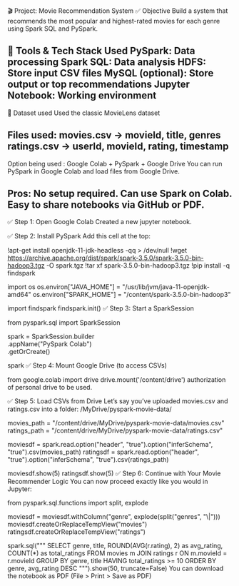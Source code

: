 🎬 Project: Movie Recommendation System
✅ Objective
Build a system that recommends the most popular and highest-rated movies for each genre using Spark SQL and PySpark.

🧱 Tools & Tech Stack Used
PySpark: Data processing
Spark SQL: Data analysis
HDFS: Store input CSV files
MySQL (optional): Store output or top recommendations
Jupyter Notebook: Working environment
-----------------------------------------------------------------------------------------------------------------------------------------------------------------------------------------------------------------
📂 Dataset used
Used the classic MovieLens dataset

Files used:
movies.csv → movieId, title, genres
ratings.csv → userId, movieId, rating, timestamp
-----------------------------------------------------------------------------------------------------------------------------------------------------------------------------------------------------------------

Option being used : Google Colab + PySpark + Google Drive
You can run PySpark in Google Colab and load files from Google Drive.

Pros:
No setup required.
Can use Spark on Colab.
Easy to share notebooks via GitHub or PDF.
-----------------------------------------------------------------------------------------------------------------------------------------------------------------------------------------------------------------
✅ Step 1: Open Google Colab
Created a new jupyter notebook.

✅ Step 2: Install PySpark
Add this cell at the top:

!apt-get install openjdk-11-jdk-headless -qq > /dev/null
!wget https://archive.apache.org/dist/spark/spark-3.5.0/spark-3.5.0-bin-hadoop3.tgz -O spark.tgz
!tar xf spark-3.5.0-bin-hadoop3.tgz
!pip install -q findspark

import os
os.environ["JAVA_HOME"] = "/usr/lib/jvm/java-11-openjdk-amd64"
os.environ["SPARK_HOME"] = "/content/spark-3.5.0-bin-hadoop3"

import findspark
findspark.init()
✅ Step 3: Start a SparkSession

from pyspark.sql import SparkSession

spark = SparkSession.builder \
    .appName("PySpark Colab") \
    .getOrCreate()

spark
✅ Step 4: Mount Google Drive (to access CSVs)

from google.colab import drive
drive.mount('/content/drive')
authorization of personal drive to be used.

✅ Step 5: Load  CSVs from Drive
Let’s say you’ve uploaded movies.csv and ratings.csv into a folder:
/MyDrive/pyspark-movie-data/

movies_path = "/content/drive/MyDrive/pyspark-movie-data/movies.csv"
ratings_path = "/content/drive/MyDrive/pyspark-movie-data/ratings.csv"

moviesdf = spark.read.option("header", "true").option("inferSchema", "true").csv(movies_path)
ratingsdf = spark.read.option("header", "true").option("inferSchema", "true").csv(ratings_path)

moviesdf.show(5)
ratingsdf.show(5)
✅ Step 6: Continue with Your Movie Recommender Logic
You can now proceed exactly like you would in Jupyter:

from pyspark.sql.functions import split, explode

moviesdf = moviesdf.withColumn("genre", explode(split("genres", "\\|")))
moviesdf.createOrReplaceTempView("movies")
ratingsdf.createOrReplaceTempView("ratings")

spark.sql("""
    SELECT genre, title, ROUND(AVG(r.rating), 2) as avg_rating, COUNT(*) as total_ratings
    FROM movies m
    JOIN ratings r ON m.movieId = r.movieId
    GROUP BY genre, title
    HAVING total_ratings >= 10
    ORDER BY genre, avg_rating DESC
""").show(50, truncate=False)
You can download the notebook as PDF (File > Print > Save as PDF)
